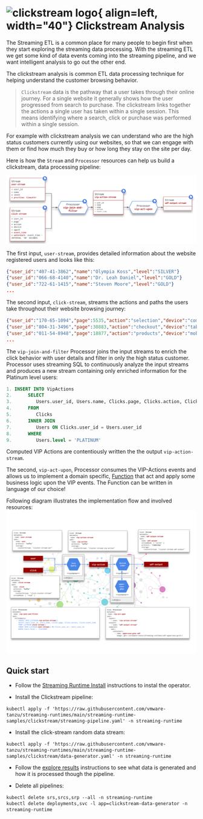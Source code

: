 # ![clickstream logo](./clickstream-logo.png){ align=left, width="40"} Clickstream Analysis

The Streaming ETL is a common place for many people to begin first when they start exploring the streaming data processing. 
With the streaming ETL we get some kind of data events coming into the streaming pipeline, and we want intelligent analysis to go out the other end.

The clickstream analysis is common ETL data processing technique for helping understand the customer browsing behavior.

> `Clickstream` data is the pathway that a user takes through their online journey.
> For a single website it generally shows how the user progressed from search to purchase.
> The clickstream links together the actions a single user has taken within a single session.
> This means identifying where a search, click or purchase was performed within a single session.

For example with clickstream analysis we can understand who are the high status customers currently using our websites,
so that we can engage with them or find how much they buy or how long they stay on the site per day.

Here is how the `Stream` and `Processor` resources can help us build a clickstream, data processing pipeline:

![clickstream logo](./clickstream-sr-pipeline.svg)

The first input, `user-stream`, provides detailed information about the website registered users and looks like this:

```json
{"user_id":"407-41-3862","name":"Olympia Koss","level":"SILVER"}
{"user_id":"066-68-4140","name":"Dr. Leah Daniel","level":"GOLD"}
{"user_id":"722-61-1415","name":"Steven Moore","level":"GOLD"}
...
```

The second input, `click-stream`, streams the actions and paths the users take throughout their website browsing journey:

```json
{"user_id":"170-65-1094","page":5535,"action":"selection","device":"computer","agent":"Mozilla/5.0 (Windows NT 10.0; WOW64) AppleWebKit/537.36 (KHTML, like Gecko) Chrome/56.0.2924.87 Safari/537.36 OPR/43.0.2442.991"}
{"user_id":"804-31-3496","page":30883,"action":"checkout","device":"tablet","agent":"Mozilla/4.0 (compatible; MSIE 7.0; Windows NT 6.0)"}
{"user_id":"011-54-8948","page":18877,"action":"products","device":"mobile","agent":"Mozilla/5.0 (iPhone; CPU iPhone OS 11_4_1 like Mac OS X) AppleWebKit/605.1.15 (KHTML, like Gecko) Version/11.0 Mobile/15E148 Safari/604.1"}
...
```

The `vip-join-and-filter` Processor joins the input streams to enrich the click behavior with user details and filter in only the high status customer.
Processor uses streaming SQL to continuously analyze the input streams and produces a new stream containing only enriched information for the Platinum level users:

```sql
1. INSERT INTO VipActions
2.      SELECT 
3.         Users.user_id, Users.name, Clicks.page, Clicks.action, Clicks.event_time 
4.      FROM 
5.         Clicks
6.      INNER JOIN 
7.         Users ON Clicks.user_id = Users.user_id  
8.      WHERE 
9.         Users.level = 'PLATINUM'
```

Computed VIP Actions are contentiously written the the output `vip-action-stream`.

The second, `vip-act-upon`, Processor consumes the VIP-Actions events and allows us to implement a domain specific,  [Function](../../architecture/processors/functions/overview.md) that act and apply some business logic upon the VIP events.
The Function can be written in language of our choice!

Following diagram illustrates the implementation flow and involved resources:
![Click Streams Flow](clickstream-arch.svg)

## Quick start

- Follow the [Streaming Runtime Install](../../install.md) instructions to instal the operator.

- Install the Clickstream pipeline:

```shell
kubectl apply -f 'https://raw.githubusercontent.com/vmware-tanzu/streaming-runtimes/main/streaming-runtime-samples/clickstream/streaming-pipeline.yaml' -n streaming-runtime
```

- Install the click-stream random data stream:

```shell
kubectl apply -f 'https://raw.githubusercontent.com/vmware-tanzu/streaming-runtimes/main/streaming-runtime-samples/clickstream/data-generator.yaml' -n streaming-runtime
```

- Follow the [explore results](../../instructions/#explore-the-results) instructions to see what data is generated and how it is processed though the pipeline.

- Delete all pipelines:

```shell
kubectl delete srs,srcs,srp --all -n streaming-runtime 
kubectl delete deployments,svc -l app=clickstream-data-generator -n streaming-runtime 
```
